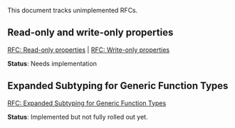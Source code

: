This document tracks unimplemented RFCs.

## Read-only and write-only properties

[RFC: Read-only properties](https://github.com/Roblox/luau/blob/master/rfcs/property-readonly.md) |
[RFC: Write-only properties](https://github.com/Roblox/luau/blob/master/rfcs/property-writeonly.md)

**Status**: Needs implementation

## Expanded Subtyping for Generic Function Types

[RFC: Expanded Subtyping for Generic Function Types](https://github.com/Roblox/luau/blob/master/rfcs/generic-function-subtyping.md)

**Status**: Implemented but not fully rolled out yet.
